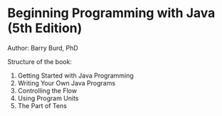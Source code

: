 # Beginning Programming with Java (5th Edition)

Author: Barry Burd, PhD

Structure of the book:

1. Getting Started with Java Programming
2. Writing Your Own Java Programs
3. Controlling the Flow
4. Using Program Units
5. The Part of Tens
